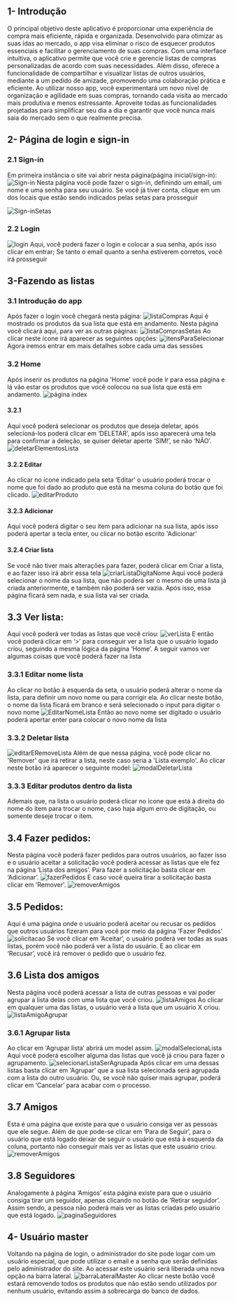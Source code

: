 ## 1- Introdução
  O principal objetivo deste aplicativo é proporcionar uma experiência de compra mais eficiente, rápida e organizada. Desenvolvido para otimizar as suas idas ao mercado, o app visa eliminar o risco de esquecer produtos essenciais e facilitar o gerenciamento de suas compras.
	Com uma interface intuitiva, o aplicativo permite que você crie e gerencie listas de compras personalizadas de acordo com suas necessidades. Além disso, oferece a funcionalidade de compartilhar e visualizar listas de outros usuários, mediante a um pedido de amizade, promovendo uma colaboração prática e eficiente.
	Ao utilizar nosso app, você experimentará um novo nível de organização e agilidade em suas compras, tornando cada visita ao mercado mais produtiva e menos estressante. Aproveite todas as funcionalidades projetadas para simplificar seu dia a dia e garantir que você nunca mais saia do mercado sem o que realmente precisa.
## 2- Página de login e sign-in
  ### 2.1 Sign-in
  Em primeira instância o site vai abrir nesta página(página inicial/sign-in):
  ![Sign-in](https://github.com/user-attachments/assets/9771a995-0297-4f74-bc8e-c99d01d915be)
  Nesta página você pode fazer o sign-in, definindo um email, um nome e uma senha para seu usuário. Se você já tiver conta, clique em um 
  dos locais que estão sendo indicados pelas setas para prosseguir
      
  ![Sign-inSetas](https://github.com/user-attachments/assets/7ec08f1b-aef0-4e6c-ba4c-b225c421b301)
  ### 2.2 Login
  ![login](https://github.com/user-attachments/assets/38bf0f33-3ed1-4d61-ae4d-a5e61d678f30)
  Aqui, você poderá fazer o login e colocar a sua senha, após isso clicar em entrar; Se tanto o email quanto a senha estiverem corretos,
  você irá prosseguir
## 3-Fazendo as listas 
  ### 3.1 Introdução do app
  Após fazer o login você chegará nesta página:
    ![listaCompras](https://github.com/user-attachments/assets/fe8905b5-62f9-4b5e-a5b2-622326469f8c)
    Aqui é mostrado os produtos da sua lista que está em andamento. Nesta página você clicará aqui, para ver as outras páginas:
    ![listaComprasSetas](https://github.com/user-attachments/assets/b72f32e5-4336-426b-bb29-c7096865b6fc)
    Ao clicar neste ícone irá aparecer as seguintes opções:
    ![itensParaSelecionar](https://github.com/user-attachments/assets/3eb16800-0716-4b1a-915e-c4c1de079f15)
    Agora iremos entrar em mais detalhes sobre cada uma das sessões
  ### 3.2 Home
  Após inserir os produtos na página 'Home' você pode ir para essa página e lá vão estar os produtos que você colocou na sua lista que está em andamento.
    ![página index](https://github.com/user-attachments/assets/41cd5d2a-19e4-4794-bb26-68f7df3caa18)
    
  #### 3.2.1
  Aqui você poderá selecionar os produtos que deseja deletar, após selecioná-los poderá clicar em ‘DELETAR’, após isso aparecerá uma tela para confirmar a deleção, se quiser deletar aperte ‘SIM!’, se não ‘NÃO’.
        ![deletarElementosLista](https://github.com/user-attachments/assets/3c752c35-1806-4126-a111-264d395aea16)
  #### 3.2.2 Editar
  Ao clicar no ícone indicado pela seta ‘Editar’ o usuário poderá trocar o nome que foi dado ao produto que está na mesma coluna do botão que foi clicado.
        ![editarProduto](https://github.com/user-attachments/assets/dc3154bd-979f-4d44-a31e-dca3b114fdce)
  #### 3.2.3 Adicionar
  Aqui você poderá digitar o seu item para adicionar na sua lista, após isso poderá apertar a tecla enter, ou clicar no botão escrito 'Adicionar'
  #### 3.2.4 Criar lista
  Se você não tiver mais alterações para fazer, poderá clicar em Criar a lista, e ao fazer isso irá abrir essa tela
        ![criarListaDigitaNome](https://github.com/user-attachments/assets/f92e476c-61a8-4cd5-8319-90e21199fc79)
  Aqui você poderá selecionar o nome da sua lista, que não poderá ser o mesmo de uma lista já criada anteriormente, e também não poderá ser vazia. Após isso, essa página ficará sem nada, e sua lista vai ser criada.
## 3.3 Ver lista:
  Aqui você poderá ver todas as listas que você criou:
    ![verLista](https://github.com/user-attachments/assets/e58734ad-b9a7-481b-a26c-e0bf8972a664)
  E então você poderá clicar em ‘>’ para conseguir ver a lista que o usuário logado criou, seguindo a mesma lógica da página ‘Home’. A seguir vamos ver algumas coisas que você poderá fazer na lista
  ### 3.3.1 Editar nome lista
  Ao clicar no botão à esquerda da seta, o usuário poderá alterar o nome da lista, para definir um novo nome ou para corrigir ela. Ao clicar neste botão, o nome da lista ficará em branco e será selecionado o input para digitar o novo nome
    ![EditarNomeLista](https://github.com/user-attachments/assets/a5bb80ba-52d7-4387-98c6-05813ef28c12)
  Então ao novo nome ser digitado o usuário poderá apertar enter para colocar o novo nome da lista
  ### 3.3.2 Deletar lista
  ![editarERemoveLista](https://github.com/user-attachments/assets/ad4c444b-2768-4b08-a9b8-a1c2927a0241)
  Além de que nessa página, você pode clicar no 'Remover' que irá retirar a lista, neste caso seria a 'Lista exemplo'. Ao clicar neste botão irá aparecer o seguinte model:
  ![modalDeletarLista](https://github.com/user-attachments/assets/0ad4ac5f-5964-4382-95e7-1f21c16bd310)
  ### 3.3.3 Editar produtos dentro da lista
  Ademais que, na lista o usuário poderá clicar no ícone que está à direita do nome do item para trocar o nome, caso haja algum erro de digitação, ou somente deseje trocar o item.
## 3.4 Fazer pedidos:
  Nesta página você poderá fazer pedidos para outros usuários, ao fazer isso e o usuário aceitar a solicitação você poderá acessar as listas que ele fez na página ‘Lista dos amigos’. Para fazer a solicitação basta clicar em ‘Adicionar’.
  ![fazerPedidos](https://github.com/user-attachments/assets/24dd9733-03d2-495c-afa6-5a64c797b152)
  E caso você queira tirar a solicitação basta clicar em 'Remover'.
  ![removerAmigos](https://github.com/user-attachments/assets/122753ae-aa8d-43d9-ae7a-a60e7ccbcac6)
## 3.5 Pedidos:
  Aqui é uma página onde o usuário poderá aceitar ou recusar os pedidos que outros usuários fizeram para você por meio da página 'Fazer Pedidos'
  ![solicitacao](https://github.com/user-attachments/assets/cc31a5de-7a89-4951-8427-f5ce8bb54553)
  Se você clicar em ‘Aceitar’, o usuário poderá ver todas as suas listas, porém você não poderá ver a lista do usuário. E ao clicar em ‘Recusar’, você irá remover o pedido que o usuário fez.
## 3.6 Lista dos amigos
  Nesta página você poderá acessar a lista de outras pessoas e vai poder agrupar a lista delas com uma lista que você criou. 
  ![listaAmigos](https://github.com/user-attachments/assets/35e4f0a1-fd29-456d-ac60-7fe1194e5bf6)
  Ao clicar em qualquer uma das listas, o usuário verá a lista que um usuário X criou.
  ![listaAmigoAgrupar](https://github.com/user-attachments/assets/65905357-c9ad-4b88-bddf-1e7b74dc4e40)
  ### 3.6.1 Agrupar lista
  Ao clicar em ‘Agrupar lista’ abrirá um model assim.
  ![modalSelecionaLista](https://github.com/user-attachments/assets/590e9e18-b166-4755-af16-f1d655f46666)
  Aqui você poderá escolher alguma das listas que você já criou para fazer 
  o agrupamento.
  ![selecionarListaSerAgrupada](https://github.com/user-attachments/assets/073fe5a7-22f9-4573-a6c6-1578f3c04cf7)
  Após clicar em uma dessas listas basta clicar em ‘Agrupar’ que a sua lista 	selecionada será agrupada com a lista do outro usuário. Ou, se você não quiser
  mais agrupar, poderá clicar em ‘Cancelar’ para acabar com o processo.
## 3.7 Amigos
Esta é uma página que existe para que o usuário consiga ver as pessoas que ele segue. Além de que pode-se clicar em ‘Para de Seguir’, para o usuário que está logado deixar de seguir o usuário que está à esquerda da coluna, portanto não conseguir mais ver as listas que este usuário criou.
![removerAmigos](https://github.com/user-attachments/assets/7dead5cb-cc0b-4067-b009-bd7f416ad453)
## 3.8 Seguidores 
Analogamente à página ‘Amigos’ esta página existe para que o usuário consiga tirar um seguidor, apenas clicando no botão de ‘Retirar seguidor’. Assim sendo, a pessoa não poderá mais ver as listas criadas pelo usuário que está logado.
![paginaSeguidores](https://github.com/user-attachments/assets/8cc11023-3512-44ca-b815-ab252c480129)
## 4- Usuário master
Voltando na página de login, o administrador do site pode logar com um usuário especial, que pode utilizar o email e a senha que serão definidas pelo administrador do site. Ao acessar este usuário será liberada uma nova opção na barra lateral.
![barraLateralMaster](https://github.com/user-attachments/assets/9d04a5be-b643-4837-854d-f64e73400e9e)
Ao clicar neste botão você estará removendo todos os produtos que não estão sendo utilizados por nenhum usuário, evitando assim a sobrecarga do banco de dados.




  
